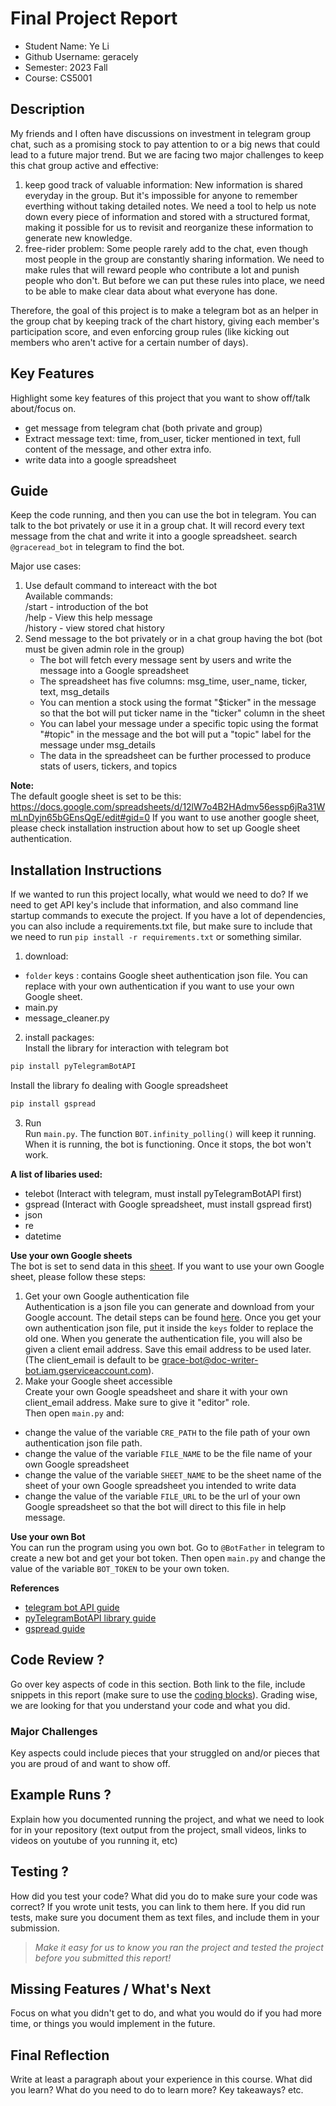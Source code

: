 # Final Project Report

* Student Name: Ye Li
* Github Username: geracely
* Semester: 2023 Fall
* Course: CS5001



## Description 
My friends and I often have discussions on investment in telegram group chat, such as a promising stock to pay attention to or a big news that could lead to a future major trend. But we are facing two major challenges to keep this chat group active and effective:
1. keep good track of valuable information:
New information is shared everyday in the group. But it's impossible for anyone to remember everthing without taking detailed notes. We need a tool to help us note down every piece of information and stored with a structured format, making it possible for us to revisit and reorganize these information to generate new knowledge.
2. free-rider problem:
Some people rarely add to the chat, even though most people in the group are constantly sharing information. We need to make rules that will reward people who contribute a lot and punish people who don't. But before we can put these rules into place, we need to be able to make clear data about what everyone has done.

Therefore, the goal of this project is to make a telegram bot as an helper in the group chat by keeping track of the chart history, giving each member's participation score, and even enforcing group rules (like kicking out members who aren't active for a certain number of days).


## Key Features
Highlight some key features of this project that you want to show off/talk about/focus on. 
* get message from telegram chat (both private and group)
* Extract message text: time, from_user, ticker mentioned in text, full content of the message, and other extra info.
* write data into a google spreadsheet


## Guide
Keep the code running, and then you can use the bot in telegram. You can talk to the bot privately or use it in a group chat. It will record every text message from the chat and write it into a google spreadsheet. search `@graceread_bot` in telegram to find the bot. 

Major use cases:
1. Use default command to intereact with the bot \
Available commands: \
    /start - introduction of the bot \
    /help - View this help message \
    /history - view stored chat history 
2. Send message to the bot privately or in a chat group having the bot (bot must be given admin role in the group) 
    * The bot will fetch every message sent by users and write the message into a Google spreadsheet
    * The spreadsheet has five columns: msg_time, user_name, ticker, text, msg_details
    * You can mention a stock using the format "$ticker" in the message so that the bot will put ticker name in the "ticker" column in the sheet
    * You can label your message under a specific topic using the format "#topic" in the message and the bot will put a "topic" label for the message under msg_details
    * The data in the spreadsheet can be further processed to produce stats of users, tickers, and topics

**Note:** \
The default google sheet is set to be this: https://docs.google.com/spreadsheets/d/12lW7o4B2HAdmv56essp6jRa31WmLnDyjn65bGEnsQgE/edit#gid=0
If you want to use another google sheet, please check installation instruction about how to set up Google sheet authentication.


## Installation Instructions 
If we wanted to run this project locally, what would we need to do?  If we need to get API key's include that information, and also command line startup commands to execute the project. If you have a lot of dependencies, you can also include a requirements.txt file, but make sure to include that we need to run `pip install -r requirements.txt` or something similar.

1. download:
* `folder` keys : contains Google sheet authentication json file. You can replace with your own authentication if you want to use your own Google sheet.
* main.py
* message_cleaner.py

2. install packages: \
Install the library for interaction with telegram bot
```python
pip install pyTelegramBotAPI
```
Install the library fo dealing with Google spreadsheet
```python
pip install gspread 
```
3. Run \
Run `main.py`. The function `BOT.infinity_polling()` will keep it running. When it is running, the bot is functioning. Once it stops, the bot won't work.


**A list of libaries used:**
* telebot (Interact with telegram, must install pyTelegramBotAPI first)
* gspread (Interact with Google spreadsheet, must install gspread first)
* json
* re
* datetime


**Use your own Google sheets** \
The bot is set to send data in this [sheet](https://docs.google.com/spreadsheets/d/12lW7o4B2HAdmv56essp6jRa31WmLnDyjn65bGEnsQgE/edit#gid=0). If you want to use your own Google sheet, please follow these steps:
1. Get your own Google authentication file \
Authentication is a json file you can generate and download from your Google account. The detail steps can be found [here](https://docs.gspread.org/en/v5.12.0/oauth2.html). Once you get your own authentication json file, put it inside the `keys` folder to replace the old one. When you generate the authentication file, you will also be given a client email address. Save this email address to be used later. (The client_email is default to be grace-bot@doc-writer-bot.iam.gserviceaccount.com).
2. Make your Google sheet accessible \
Create your own Google speadsheet and share it with your own client_email address. Make sure to give it "editor" role. \
Then open `main.py` and:
* change the value of the variable `CRE_PATH` to the file path of your own authentication json file path.
* change the value of the variable `FILE_NAME` to be the file name of your own Google spreadsheet
* change the value of the variable `SHEET_NAME` to be the sheet name of the sheet of your own Google spreadsheet you intended to write data
* change the value of the variable `FILE_URL` to be the url of your own Google spreadsheet so that the bot will direct to this file in help message.


**Use your own Bot** \
You can run the program using you own bot. Go to `@BotFather` in telegram to create a new bot and get your bot token. Then open `main.py` and change the value of the variable `BOT_TOKEN` to be your own token.


**References**
* [telegram bot API guide](https://core.telegram.org/bots/api#available-methods)
* [pyTelegramBotAPI library guide](https://github.com/eternnoir/pyTelegramBotAPI/blob/master/README.md#getting-started)
* [gspread guide](https://docs.gspread.org/en/v5.12.0/index.html)


## Code Review ?
Go over key aspects of code in this section. Both link to the file, include snippets in this report (make sure to use the [coding blocks](https://github.com/adam-p/markdown-here/wiki/Markdown-Cheatsheet#code)).  Grading wise, we are looking for that you understand your code and what you did. 

### Major Challenges
Key aspects could include pieces that your struggled on and/or pieces that you are proud of and want to show off.


## Example Runs ?
Explain how you documented running the project, and what we need to look for in your repository (text output from the project, small videos, links to videos on youtube of you running it, etc)

## Testing ?
How did you test your code? What did you do to make sure your code was correct? If you wrote unit tests, you can link to them here. If you did run tests, make sure you document them as text files, and include them in your submission. 

> _Make it easy for us to know you *ran the project* and *tested the project* before you submitted this report!_


## Missing Features / What's Next
Focus on what you didn't get to do, and what you would do if you had more time, or things you would implement in the future. 

## Final Reflection
Write at least a paragraph about your experience in this course. What did you learn? What do you need to do to learn more? Key takeaways? etc.
